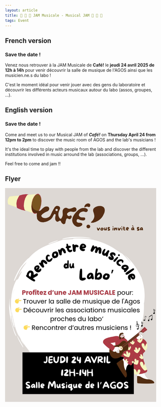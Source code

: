 ```yaml
---
layout: article
title: 🎸 🥁 🎹 JAM Musicale - Musical JAM 🎸 🥁 🎹 
tags: Event
---
```


## French version

### Save the date !

Venez nous retrouver à la JAM Musicale de **Café!** le **jeudi 24 avril 2025 de 12h à 14h** pour venir découvrir la salle de musique de l'AGOS ainsi que les musicien.ne.s du labo !

C'est le moment idéal pour venir jouer avec des gens du laboratoire et découvrir les différents acteurs musicaux autour du labo (assos, groupes, ...). 

## English version
### Save the date !

Come and meet us to our Musical JAM of ***Café!*** on **Thursday April 24 from 12pm to 2pm** to discover the music room of AGOS and the lab's musicians !

It's the ideal time to play with people from the lab and discover the different institutions involved in music arround the lab (associations, groups, ...).

Feel free to come and jam !!


## Flyer

<img alt="Event's flyer" src="/assets/communication/2025-jam/flyer.jpg" width="500px"/> 